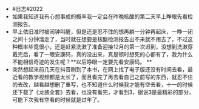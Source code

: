- #日志#2022
- 如果我知道我有心想事成的概率我一定会在昨晚核酸的第二天早上睁眼先看检测报告。
- 早上依旧准时被闹钟叫醒，但是还是忍不住的想再躺一分钟再起床，一睁一闭之间十分钟溜走了，当时就在想要是核酸检测报告出不来就不用去了，不过这种概率毕竟很小，还是赶紧洗漱了准备迎接12月的第一次迟到，没想到洗漱穿戴完后，看了一眼安康码，真的没出来，真是顿时想死的心都有了，我为什么不能相信奇迹的发生呢？**以后睁眼一定要先看安康码。 **
- 突然想起来前几天在抖音刷到了本书，在网上找了电子版还没有时间去看，最近看的教学视频都是太长了，而且看完了再去看自己之前写的东西，就忍不住的去改，越看越想删了重写，也不知道什么时候我才能有空去看，十一的时候还下载了《龙族全套》去看，也没有看完，才看到3，据说3是最精彩的部分，可能下次我有空看的时候就是过年了。